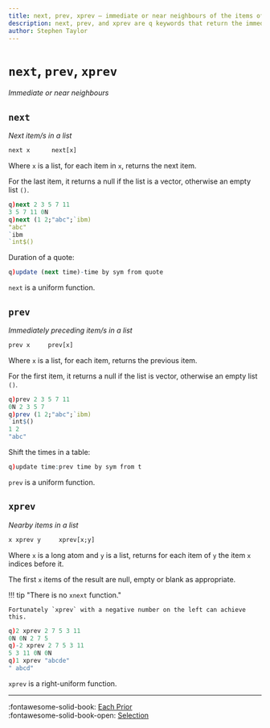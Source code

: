 ```yaml
---
title: next, prev, xprev – immediate or near neighbours of the items of a list | Reference | kdb+ and q documentation
description: next, prev, and xprev are q keywords that return the immediate or near neighbours of the items of a list.
author: Stephen Taylor
---
```

# `next`, `prev`, `xprev`

_Immediate or near neighbours_




## `next`

_Next item/s in a list_

```txt
next x      next[x]
```

Where `x` is a list, for each item in `x`, returns the next item. 

For the last item, it returns a null if the list is a vector, otherwise an empty list `()`.

```q
q)next 2 3 5 7 11
3 5 7 11 0N
q)next (1 2;"abc";`ibm)
"abc"
`ibm
`int$()
```

Duration of a quote:

```q
q)update (next time)-time by sym from quote
```

`next` is a uniform function.



## `prev`

_Immediately preceding item/s in a list_

```txt
prev x     prev[x]
```

Where `x` is a list, for each item, returns the previous item. 

For the first item, it returns a null if the list is vector, otherwise an empty list `()`.

```q
q)prev 2 3 5 7 11
0N 2 3 5 7
q)prev (1 2;"abc";`ibm)
`int$()
1 2
"abc"
```

Shift the times in a table:

```q
q)update time:prev time by sym from t
```

`prev` is a uniform function.


## `xprev`

_Nearby items in a list_

```txt
x xprev y     xprev[x;y]
```

Where `x` is a long atom and `y` is a list, returns for each item of `y` the item `x` indices before it. 

The first `x` items of the result are null, empty or blank as appropriate.

!!! tip "There is no `xnext` function."

    Fortunately `xprev` with a negative number on the left can achieve this.

```q
q)2 xprev 2 7 5 3 11
0N 0N 2 7 5
q)-2 xprev 2 7 5 3 11
5 3 11 0N 0N
q)1 xprev "abcde"
" abcd"
```


`xprev` is a right-uniform function.

----

:fontawesome-solid-book:
[Each Prior](../ref/maps.md#each-prior)
<br>
:fontawesome-solid-book-open:
[Selection](../basics/by-topic.md#selection)

